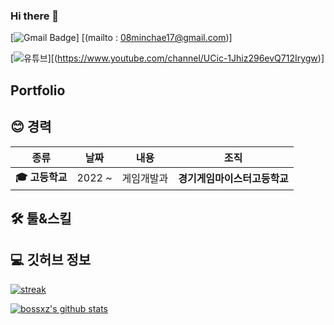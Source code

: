 <!--
**minchae123/minchae123** is a ✨ _special_ ✨ repository because its `README.md` (this file) appears on your GitHub profile.

Here are some ideas to get you started:

- 🔭 I’m currently working on ...
- 🌱 I’m currently learning ...
- 👯 I’m looking to collaborate on ...
- 🤔 I’m looking for help with ...
- 💬 Ask me about ...
- 📫 How to reach me: ...
- 😄 Pronouns: ...
- ⚡ Fun fact: ...
-->
### Hi there 👋
[![Gmail Badge](https://img.shields.io/badge/-Gmail-d14836?style=flat-square&logo=Gmail&logoColor=white&link=mailto:myidmm64@gmail.com)]
[(mailto : 08minchae17@gmail.com)]

[![유튜브](https://img.shields.io/badge/Youtube-red?logo=youtube)][(https://www.youtube.com/channel/UCic-1Jhiz296evQ712Irygw)]


## Portfolio

<h2 align="left">😊 경력</h2>

| **종류** | **날짜** | **내용** | **조직** |
|:--------:|:--------:|:--------:|:--------:|
| **:mortar_board: 고등학교** | 2022 ~ | 게임개발과 | **경기게임마이스터고등학교** |

<h2 align="left">🛠️ 툴&스킬</h2>

<h2 align="left">💻 깃허브 정보</h2>

[![streak](https://github-readme-streak-stats.herokuapp.com/?user=minchae123&theme=calm)](https://github.com/minchae123)

[![bossxz's github stats](https://github-readme-stats.vercel.app/api?username=minchae123&show_icons=true&theme=dracula)](https://github.com/minchae123)

<!--
**minchae123/minchae123** is a ✨ _special_ ✨ repository because its `README.md` (this file) appears on your GitHub profile.
-->
